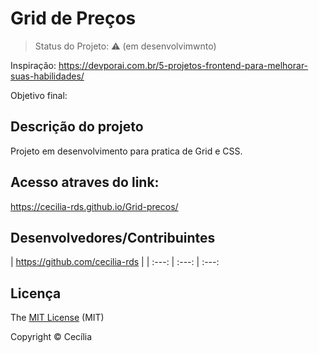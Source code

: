 <h1>Grid de Preços</h1> 


> Status do Projeto: :warning: (em desenvolvimwnto)


Inspiração:
https://devporai.com.br/5-projetos-frontend-para-melhorar-suas-habilidades/

Objetivo final:


## Descrição do projeto 

<p align="justify">
  Projeto em desenvolvimento para pratica de Grid e CSS. 
</p>


## Acesso atraves do link:

https://cecilia-rds.github.io/Grid-precos/



## Desenvolvedores/Contribuintes 


| https://github.com/cecilia-rds |
| :---: | :---: | :---: 

## Licença 

The [MIT License]() (MIT)

Copyright :copyright: Cecília
